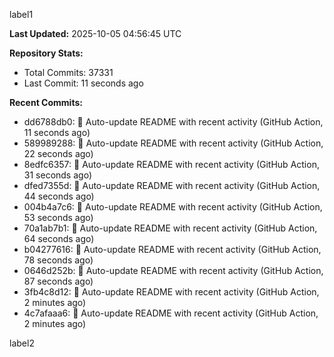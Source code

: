 
label1 
<!-- ACTIVITY_START -->
**Last Updated:** 2025-10-05 04:56:45 UTC

**Repository Stats:**
- Total Commits: 37331
- Last Commit: 11 seconds ago

**Recent Commits:**
- dd6788db0: 🤖 Auto-update README with recent activity (GitHub Action, 11 seconds ago)
- 589989288: 🤖 Auto-update README with recent activity (GitHub Action, 22 seconds ago)
- 8edfc6357: 🤖 Auto-update README with recent activity (GitHub Action, 31 seconds ago)
- dfed7355d: 🤖 Auto-update README with recent activity (GitHub Action, 44 seconds ago)
- 004b4a7c6: 🤖 Auto-update README with recent activity (GitHub Action, 53 seconds ago)
- 70a1ab7b1: 🤖 Auto-update README with recent activity (GitHub Action, 64 seconds ago)
- b04277616: 🤖 Auto-update README with recent activity (GitHub Action, 78 seconds ago)
- 0646d252b: 🤖 Auto-update README with recent activity (GitHub Action, 87 seconds ago)
- 3fb4c8d12: 🤖 Auto-update README with recent activity (GitHub Action, 2 minutes ago)
- 4c7afaaa6: 🤖 Auto-update README with recent activity (GitHub Action, 2 minutes ago)
<!-- ACTIVITY_END -->

label2
